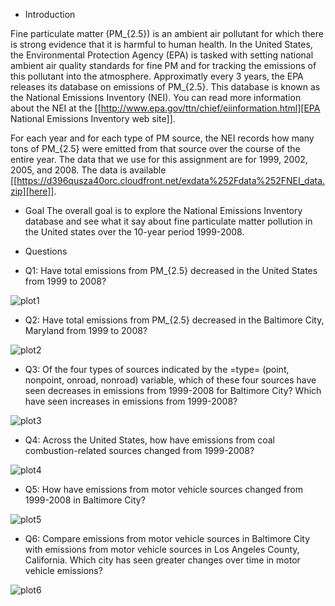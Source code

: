 * Introduction

Fine particulate matter (PM_{2.5}) is an ambient air pollutant for which there
is strong evidence that it is harmful to human health. In the United States, the
Environmental Protection Agency (EPA) is tasked with setting national ambient
air quality standards for fine PM and for tracking the emissions of this
pollutant into the atmosphere. Approximatly every 3 years, the EPA releases its
database on emissions of PM_{2.5}. This database is known as the National
Emissions Inventory (NEI). You can read more information about the NEI at the
[[http://www.epa.gov/ttn/chief/eiinformation.html][EPA National Emissions Inventory web site]].

For each year and for each type of PM source, the NEI records how many tons of
PM_{2.5} were emitted from that source over the course of the entire year. The
data that we use for this assignment are for 1999, 2002, 2005, and
2008. The data is available [[https://d396qusza40orc.cloudfront.net/exdata%252Fdata%252FNEI_data.zip][here]].

* Goal
The overall goal is to explore the National Emissions Inventory database and see
what it say about fine particulate matter pollution in the United states over
the 10-year period 1999-2008.

* Questions

- Q1: Have total emissions from PM_{2.5} decreased in the United States from 1999 to
  2008?

![plot1](https://github.com/ejcrotty/exploratory_data_week_4/plot1.png)

- Q2: Have total emissions from PM_{2.5} decreased in the Baltimore City, Maryland
  from 1999 to 2008?

![plot2](https://github.com/ejcrotty/exploratory_data_week_4/plot2.png)

- Q3: Of the four types of sources indicated by the =type= (point, nonpoint, onroad,
  nonroad) variable, which of these four sources have seen decreases in
  emissions from 1999-2008 for Baltimore City? Which have seen increases in
  emissions from 1999-2008? 

![plot3](https://github.com/ejcrotty/exploratory_data_week_4/plot3.png)

- Q4: Across the United States, how have emissions from coal combustion-related
  sources changed from 1999-2008?

![plot4](https://github.com/ejcrotty/exploratory_data_week_4/plot4.png)

- Q5: How have emissions from motor vehicle sources changed from 1999-2008 in
  Baltimore City?

![plot5](https://github.com/ejcrotty/exploratory_data_week_4/plot5.png)

- Q6: Compare emissions from motor vehicle sources in Baltimore City with emissions
  from motor vehicle sources in Los Angeles County, California. Which city has
  seen greater changes over time in motor vehicle emissions?

![plot6](https://github.com/ejcrotty/exploratory_data_week_4/plot6.png)

